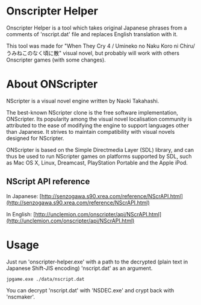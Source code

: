 ﻿# Onscripter Helper

Onscripter Helper is a tool which takes original Japanese phrases from a comments of 'nscript.dat' file and replaces English translation with it.

This tool was made for "When They Cry 4 / Umineko no Naku Koro ni Chiru/ うみねこのなく頃に散" visual novel, but probably will work with others Onscripter games (with some changes).

# About ONScripter

NScripter is a visual novel engine written by Naoki Takahashi.

The best-known NScripter clone is the free software implementation, ONScripter. Its popularity among the visual novel localisation community is attributed to the ease of modifying the engine to support languages other than Japanese. It strives to maintain compatibility with visual novels designed for NScripter.

ONScripter is based on the Simple Directmedia Layer (SDL) library, and can thus be used to run NScripter games on platforms supported by SDL, such as Mac OS X, Linux, Dreamcast, PlayStation Portable and the Apple iPod.

## NScript API reference
In Japanese: [http://senzogawa.s90.xrea.com/reference/NScrAPI.html](http://senzogawa.s90.xrea.com/reference/NScrAPI.html)

In English: [http://unclemion.com/onscripter/api/NScrAPI.html](http://unclemion.com/onscripter/api/NScrAPI.html)

# Usage

Just run 'onscripter-helper.exe' with a path to the decrypted (plain text in Japanese Shift-JIS encoding) 'nscript.dat' as an argument.

 ```
jpgame.exe ./data/nscript.dat
 ```

You can decrypt 'nscript.dat' with 'NSDEC.exe' and crypt back with 'nscmaker'.


